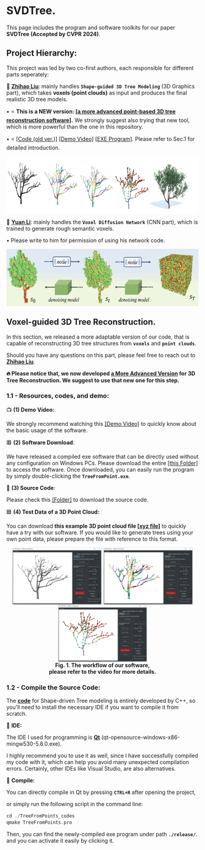 # SVDTree.

This page includes the program and software toolkits for our paper **SVDTree (Accepted by CVPR 2024)**.

## Project Hierarchy:
This project was led by two co-first authors, each responsible for different parts seperately:

🐶 [**Zhihao Liu**](https://ryuzhihao123.github.io/): mainly handles **``Shape-guided 3D Tree Modeling``** (3D Graphics part), which takes **voxels (point clouds)** as input and produces the final realistic 3D tree models. 

• ⭐ **This is a NEW version: [[a more advanced point-based 3D tree reconstruction software]](https://github.com/RyuZhihao123/Point-cloud-3D-tree-reconstruction).** We strongly suggest also trying that new tool, which is more powerful than the one in this repository.

• ⭐ [[Code (old ver.)]](https://github.com/RyuZhihao123/SVDTree/tree/main/TreeFromPoints_codes) [[Demo Video]](https://drive.google.com/file/d/1htelf6xldyFYocqnZ6rtEZxSvwj3Gy1I/view?usp=sharing) [[EXE Program]](https://github.com/RyuZhihao123/SVDTree/tree/main/TreeFromPoints_exe). Please refer to Sec.1 for detailed introduction.

<div align=center>
<img src="https://github.com/RyuZhihao123/SVDTree/blob/main/Fig_0.png" height = "150" alt="ack" title="dasdasdsa title" align=center />
</div>

🐶 [**Yuan Li**](): mainly handles the **``Voxel Diffusion Network``** (CNN part), which is trained to generate rough semantic voxels.

• Please write to him for permission of using his network code.

<div align=center>
<img src="https://github.com/RyuZhihao123/SVDTree/blob/main/Fig_1.png" height = "150" alt="ack" title="dasdasdsa title" align=center />
</div>


## Voxel-guided 3D Tree Reconstruction. 

In this section, we released a more adaptable version of our code, that is capable of reconstructing 3D tree structures from **``voxels``** and **``point clouds``**.

Should you have any questions on this part, please feel free to reach out to [**Zhihao Liu**](https://ryuzhihao123.github.io/).

**🔥 Please notice that, we now developed [a More Advanced Version](https://github.com/RyuZhihao123/Point-cloud-3D-tree-reconstruction) for 3D Tree Reconstruction. We suggest to use that new one for this step.**

### 1.1 - Resources, codes, and demo:


📺 **(1) Demo Video:**

 We strongly recommend watching this [[Demo Video]](https://drive.google.com/file/d/1htelf6xldyFYocqnZ6rtEZxSvwj3Gy1I/view?usp=sharing) to quickly know about the basic usage of the software.


🟥 **(2) Software Download**: 

We have released a compiled exe software that can be directly used without any configuration on Windows PCs. Please download the entire [[this Folder]](https://github.com/RyuZhihao123/SVDTree/tree/main/TreeFromPoints_exe) to access the software. Once downloaded, you can easily run the program by simply double-clicking the **``TreeFromPoint.exe``**. 


📁 **(3) Source Code**: 

Please check this [[Folder]](https://github.com/RyuZhihao123/SVDTree/tree/main/TreeFromPoints_codes) to download the source code.



🟦 **(4) Test Data of a 3D Point Cloud:**

 You can download **this example 3D point cloud file [[xyz file](https://github.com/RyuZhihao123/SVDTree/blob/main/Tree1_input.xyz)]** to quickly have a try with our software. If you would like to generate trees using your own point data, please prepare the file with reference to this format.




<div align=center>
<img src="https://github.com/RyuZhihao123/SVDTree/blob/main/Fig_UI_1.png" height = "150" alt="ack" title="dasdasdsa title" align=center />
<img src="https://github.com/RyuZhihao123/SVDTree/blob/main/Fig_UI_2.png" height = "150" alt="ack" title="dasdasdsa title" align=center />
<img src="https://github.com/RyuZhihao123/SVDTree/blob/main/Fig_UI_3.png" height = "150" alt="ack" title="dasdasdsa title" align=center />
<br/><center><b>Fig. 1. The workflow of our software, <br>please refer to the video for more details.</b></center>
</div>


### 1.2 - Compile the Source Code:
The **[code](https://github.com/RyuZhihao123/SVDTree/tree/main/TreeFromPoints_codes)** for Shape-driven Tree modeling is entirely developed by C++, so you'll need to install the necessary IDE if you want to compile it from scratch.

📁 **IDE:**

The IDE I used for programming is [**Qt**](https://download.qt.io/new_archive/qt/5.8/5.8.0/) (qt-opensource-windows-x86-mingw530-5.8.0.exe). 

I highly recommend you to use it as well, since I have successfully compiled my code with it, which can help you avoid many unexpected compilation errors.
Certainly, other IDEs like Visual Studio, are also alternatives.

📁 **Compile:** 

You can directly compile in Qt by pressing **``CTRL+R``** after opening the project,

or simply run the following script in the command line:

```cpp
cd ./TreeFromPoints_codes
qmake TreeFromPoints.pro
```

Then, you can find the newly-compiled exe program under path **``./release/``**. and you can activate it easily by clicking it.


